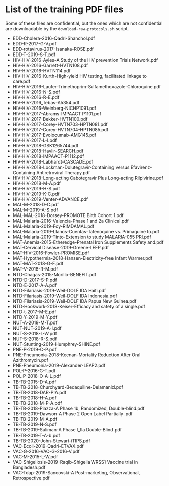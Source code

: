 # List of the training PDF files

Some of these files are confidential, but the ones which are not confidential are downloadable by the `download-raw-protocols.sh` script.

* EDD-Cholera-2016-Qadri-Shanchol.pdf
* EDD-R-2017-G-V.pdf
* EDD-rotavirus-2017-Isanaka-ROSE.pdf
* EDD-T-2019-S-T.pdf
* HIV-HIV-2016-Ayles-A Study of the HIV prevention Trials Network.pdf
* HIV-HIV-2016-Garrett-HVTN108.pdf
* HIV-HIV-2016-HVTN114.pdf
* HIV-HIV-2016-Kurth-High-yield HIV testing, facilitated linkage to care.pdf
* HIV-HIV-2016-Laufer-Trimethoprim-Sulfamethoxazole-Chloroquine.pdf
* HIV-HIV-2016-N-S.pdf
* HIV-HIV-2016-R-E.pdf
* HIV-HIV-2016_Tebas-A5354.pdf
* HIV-HIV-2016-Weinberg-NICHP1091.pdf
* HIV-HIV-2017-Abrams-IMPAACT P1101.pdf
* HIV-HIV-2017-Bekker-HVTN100.pdf
* HIV-HIV-2017-Corey-HVTN703-HPTN081.pdf
* HIV-HIV-2017-Corey-HVTN704-HPTN085.pdf
* HIV-HIV-2017-Evolocumab-AMG145.pdf
* HIV-HIV-2017-L-I.pdf
* HIV-HIV-2018-GSK1265744.pdf
* HIV-HIV-2018-Havlir-SEARCH.pdf
* HIV-HIV-2018-IMPAACT-P1112.pdf
* HIV-HIV-2018-Labhardt-CASCADE.pdf
* HIV-HIV-2018-Lockman-Dolutegravir-Containing versus Efavirenz-Containing Antiretroviral Therapy.pdf
* HIV-HIV-2018-Long-acting Cabotegravir Plus Long-acting Rilpivirine.pdf
* HIV-HIV-2018-M-A.pdf
* HIV-HIV-2019-H-S.pdf
* HIV-HIV-2019-K-C.pdf
* HIV-HIV-2019-Venter-ADVANCE.pdf
* MAL-M-2018-D-C.pdf
* MAL-M-2019-A-S.pdf
* MAL-MAL-2018-Dorsey-PROMOTE Birth Cohort 1.pdf
* MAL-Malaria-2016-Valencia-Phase 1 and 2a Clinical.pdf
* MAL-Malaria-2019-Foy-RIMDAMAL.pdf
* MAL-Malaria-2019-Llanos-Cuentas-Tafenoquine vs. Primaquine to.pdf
* MAL-Malaria-2019-Tinto-Extension to study MALARIA-055 PRI.pdf
* MAT-Anemia-2015-Etheredge-Prenatal Iron Supplements Safety and.pdf
* MAT-Cervical Disease-2019-Greene-LEEP.pdf
* MAT-HIV-2016-Fowler-PROMISE.pdf
* MAT-Hypothermia-2018-Hansen-Electricity-free Infant Warmer.pdf
* MAT-MAT-2018-G-F.pdf
* MAT-V-2018-R-M.pdf
* NTD-Chagas-2015-Morillo-BENEFIT.pdf
* NTD-D-2017-S-P.pdf
* NTD-E-2017-A-A.pdf
* NTD-Filariasis-2019-Weil-DOLF IDA Haiti.pdf
* NTD-Filariasis-2019-Weil-DOLF IDA Indonesia.pdf
* NTD-Filariasis-2019-Weil-DOLF IDA Papua New Guinea.pdf
* NTD-Hookwork-2018-Keiser-Efficacy and safety of a single.pdf
* NTD-t-2017-M-E.pdf
* NTD-Y-2019-M-Y.pdf
* NUT-A-2019-M-T.pdf
* NUT-NUT-2019-A-I.pdf
* NUT-S-2018-L-W.pdf
* NUT-S-2018-R-S.pdf
* NUT-Stunting-2019-Humphrey-SHINE.pdf
* PNE-P-2019-C-P.pdf
* PNE-Pneumonia-2018-Keenan-Mortality Reduction After Oral Azithromycin.pdf
* PNE-Pneumonia-2019-Alexander-LEAP2.pdf
* POL-P-2016-G-T.pdf
* POL-P-2018-O-A-L.pdf
* TB-TB-2015-D-A.pdf
* TB-TB-2018-Churchyard-Bedaquiline-Delamanid.pdf
* TB-TB-2018-DAR-PIA.pdf
* TB-TB-2018-H-A.pdf
* TB-TB-2018-M-P-A.pdf
* TB-TB-2018-Piazza-A Phase 1b, Randomized, Double-blind.pdf
* TB-TB-2019-Dawson-A Phase 2 Open‐Label Partially .pdf
* TB-TB-2019-M-A.pdf
* TB-TB-2019-N-S.pdf
* TB-TB-2019-Suliman-A Phase I_IIa Double-Blind.pdf
* TB-TB-2019-T-A-b.pdf
* TB-TB-2020-John-Stewart-iTIPS.pdf
* VAC-Ecoli-2019-Qadri-ETVAX.pdf
* VAC-G-2016-VAC-G-2016-V.pdf
* VAC-M-2015-L-W.pdf
* VAC-Shigellosis-2019-Raqib-Shigella WRSS1 Vaccine trial in Bangladesh.pdf
* VAC-Tdap-2019-Sancovski-A Post-marketing, Observational, Retrospective.pdf
